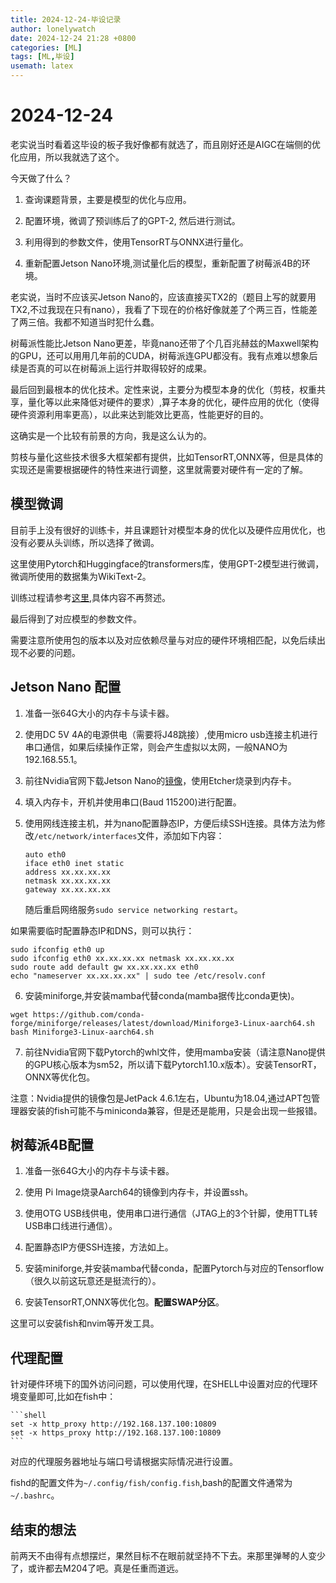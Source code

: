 ```yaml
---
title: 2024-12-24-毕设记录
author: lonelywatch
date: 2024-12-24 21:28 +0800
categories: [ML]
tags: [ML,毕设]
usemath: latex
---
```


# 2024-12-24

老实说当时看着这毕设的板子我好像都有就选了，而且刚好还是AIGC在端侧的优化应用，所以我就选了这个。

今天做了什么？

1. 查询课题背景，主要是模型的优化与应用。

2. 配置环境，微调了预训练后了的GPT-2, 然后进行测试。

3. 利用得到的参数文件，使用TensorRT与ONNX进行量化。

4. 重新配置Jetson Nano环境,测试量化后的模型，重新配置了树莓派4B的环境。

老实说，当时不应该买Jetson Nano的，应该直接买TX2的（题目上写的就要用TX2,不过我现在只有nano），我看了下现在的价格好像就差了个两三百，性能差了两三倍。我都不知道当时犯什么蠢。

树莓派性能比Jetson Nano更差，毕竟nano还带了个几百兆赫兹的Maxwell架构的GPU，还可以用用几年前的CUDA，树莓派连GPU都没有。我有点难以想象后续是否真的可以在树莓派上运行并取得较好的成果。

最后回到最根本的优化技术。定性来说，主要分为模型本身的优化（剪枝，权重共享，量化等以此来降低对硬件的要求）,算子本身的优化，硬件应用的优化（使得硬件资源利用率更高），以此来达到能效比更高，性能更好的目的。

这确实是一个比较有前景的方向，我是这么认为的。

剪枝与量化这些技术很多大框架都有提供，比如TensorRT,ONNX等，但是具体的实现还是需要根据硬件的特性来进行调整，这里就需要对硬件有一定的了解。

## 模型微调

目前手上没有很好的训练卡，并且课题针对模型本身的优化以及硬件应用优化，也没有必要从头训练，所以选择了微调。

这里使用Pytorch和Huggingface的transformers库，使用GPT-2模型进行微调，微调所使用的数据集为WikiText-2。

训练过程请参考[这里](https://www.kaggle.com/code/suraj520/pytorch-train-gpt2-and-generate-text-from-it),具体内容不再赘述。

最后得到了对应模型的参数文件。

需要注意所使用包的版本以及对应依赖尽量与对应的硬件环境相匹配，以免后续出现不必要的问题。

## Jetson Nano 配置

1. 准备一张64G大小的内存卡与读卡器。

2. 使用DC 5V 4A的电源供电（需要将J48跳接）,使用micro usb连接主机进行串口通信，如果后续操作正常，则会产生虚拟以太网，一般NANO为192.168.55.1。

3. 前往Nvidia官网下载Jetson Nano的[镜像](https://developer.nvidia.com/embedded/learn/get-started-jetson-nano-devkit#setup)，使用Etcher烧录到内存卡。

4. 填入内存卡，开机并使用串口(Baud 115200)进行配置。

5. 使用网线连接主机，并为nano配置静态IP，方便后续SSH连接。具体方法为修改`/etc/network/interfaces`文件，添加如下内容：

   ```shell
   auto eth0
   iface eth0 inet static
   address xx.xx.xx.xx
   netmask xx.xx.xx.xx
   gateway xx.xx.xx.xx
    ```
    随后重启网络服务`sudo service networking restart`。

如果需要临时配置静态IP和DNS，则可以执行：

```shell
sudo ifconfig eth0 up
sudo ifconfig eth0 xx.xx.xx.xx netmask xx.xx.xx.xx
sudo route add default gw xx.xx.xx.xx eth0
echo "nameserver xx.xx.xx.xx" | sudo tee /etc/resolv.conf
```

6. 安装miniforge,并安装mamba代替conda(mamba据传比conda更快)。

```shell
wget https://github.com/conda-forge/miniforge/releases/latest/download/Miniforge3-Linux-aarch64.sh
bash Miniforge3-Linux-aarch64.sh
```

7. 前往Nvidia官网下载Pytorch的whl文件，使用mamba安装（请注意Nano提供的GPU核心版本为sm52，所以请下载Pytorch1.10.x版本）。安装TensorRT，ONNX等优化包。

注意：Nvidia提供的镜像包是JetPack 4.6.1左右，Ubuntu为18.04,通过APT包管理器安装的fish可能不与miniconda兼容，但是还是能用，只是会出现一些报错。

## 树莓派4B配置

1. 准备一张64G大小的内存卡与读卡器。

2. 使用 Pi Image烧录Aarch64的镜像到内存卡，并设置ssh。

3. 使用OTG USB线供电，使用串口进行通信（JTAG上的3个针脚，使用TTL转USB串口线进行通信）。

4. 配置静态IP方便SSH连接，方法如上。

5. 安装miniforge,并安装mamba代替conda，配置Pytorch与对应的Tensorflow（很久以前这玩意还是挺流行的）。

6. 安装TensorRT,ONNX等优化包。**配置SWAP分区**。

这里可以安装fish和nvim等开发工具。

## 代理配置

针对硬件环境下的国外访问问题，可以使用代理，在SHELL中设置对应的代理环境变量即可,比如在fish中：
    
    ```shell
    set -x http_proxy http://192.168.137.100:10809
    set -x https_proxy http://192.168.137.100:10809
    ```
对应的代理服务器地址与端口号请根据实际情况进行设置。

fishd的配置文件为`~/.config/fish/config.fish`,bash的配置文件通常为`~/.bashrc`。

## 结束的想法

前两天不由得有点想摆烂，果然目标不在眼前就坚持不下去。来那里弹琴的人变少了，或许都去M204了吧。真是任重而道远。